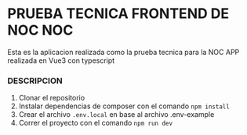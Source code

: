 # PRUEBA TECNICA FRONTEND DE NOC NOC

Esta es la aplicacion realizada como la prueba tecnica para la NOC APP realizada en Vue3 con typescript

### DESCRIPCION

1. Clonar el repositorio
2. Instalar dependencias de composer con el comando `npm install`
3. Crear el archivo `.env.local` en base al archivo .env-example
1. Correr el proyecto con el comando `npm run dev`